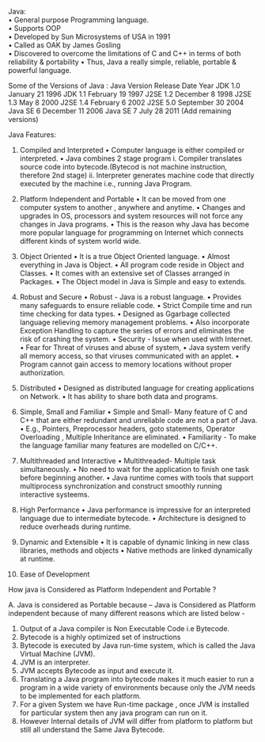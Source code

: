 Java:<br>
•	General purpose Programming language.<br>
•	Supports OOP<br>
•	Developed by Sun Microsystems of USA in 1991<br>
•	Called  as OAK by James Gosling <br>
•	Discovered to overcome the limitations of C and C++ in terms of both reliability & portability
•	Thus, Java a really simple, reliable, portable & powerful language.

Some of the Versions of Java :
Java Version	Release Date	Year
JDK 1.0	January 21	 1996
JDK 1.1	February 19	 1997
J2SE 1.2	December 8	 1998
J2SE 1.3	May 8	 	2000
J2SE 1.4	February 6	 2002
J2SE 5.0	September 30	 2004
Java SE 6	December 11	 2006
Java SE 7	July 28	 2011
(Add remaining versions)


Java Features:

1.	Compiled and Interpreted
•	Computer language is either compiled or interpreted.
•	Java combines 2 stage program
i.	Compiler translates source code into bytecode.(Bytecod is not machine instruction, therefore 2nd stage)
ii.	Interpreter generates machine code that directly executed by the machine i.e., running Java Program.

2.	Platform Independent and Portable
•	It can be moved from one computer system  to another , anywhere and anytime.
•	Changes and upgrades in OS, processors and system resources will not force any changes in Java programs.
•	This is the reason why Java has become more popular language for programming on Internet which connects different kinds of system world wide.

3.	Object Oriented
•	It is a true Object Oriented language.
•	Almost everything in Java is Object.
•	All program code reside in Object and Classes.
•	It comes with an extensive set of Classes arranged in Packages.
•	The Object model in Java is Simple and easy to extends.

4.	Robust and Secure
•	Robust - Java is a robust language.
•	Provides many safeguards to ensure reliable code.
•	Strict  Compile time and run time checking for data types. 
•	Designed as Ggarbage collected language relieving memory management problems.
•	Also incorporate Exception Handling to capture the series of errors and eliminates the risk of crashing the system.
•	Security -  Issue when used with Internet. 
•	Fear for Threat of viruses and abuse of system,
•	Java system verify all memory access, so that viruses communicated with an applet.
•	Program cannot gain access to memory locations without proper authorization.

5.	Distributed
•	Designed as distributed language for creating applications on Network.
•	It has ability to share both data and programs.

6.	Simple, Small and Familiar
•	Simple and Small- Many feature of C and C++ that are either redundant and unreliable code are not a part of Java.
•	E.g., Pointers, Preprocessor headers, goto statements, Operator Overloading , Multiple Inheritance are eliminated.
•	Familiarity -  To make the language familiar many features are modelled  on C/C++.

7.	Multithreaded and Interactive
•	Multithreaded- Multiple task simultaneously.
•	No need to wait for the application to finish one task before beginning another.
•	Java runtime comes with tools that support multiprocess synchronization and construct smoothly running interactive systeems.

8.	High Performance
•	Java performance is impressive for an interpreted language due to intermediate bytecode.
•	Architecture is designed to reduce overheads during runtime.

9.	Dynamic and Extensible
•	It is capable of dynamic linking in new class libraries, methods and objects 
•	Native methods are linked dynamically at runtime.

10.	Ease of Development


How java is Considered as Platform Independent and Portable ?

A. Java is considered as Portable because –
Java is Considered as Platform independent because of many different reasons which are listed below -
1.	Output of a Java compiler is Non Executable Code i.e Bytecode.
2.	Bytecode is a highly optimized set of instructions
3.	Bytecode is executed by Java run-time system, which is called the Java Virtual Machine (JVM).
4.	JVM is an interpreter.
5.	JVM accepts Bytecode as input and execute it.
6.	Translating a Java program into bytecode makes it much easier to run a program in a wide variety of environments because only the JVM needs to be implemented for each platform.
7.	For a given System we have Run-time package , once JVM is installed for particular system then any java program can run on it.
8.	However Internal details of  JVM will differ from platform to platform but still all understand the Same Java Bytecode.
 

